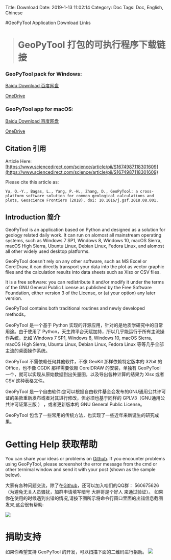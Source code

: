 Title: Download
Date: 2019-1-13 11:02:14
Category: Doc
Tags: Doc, English, Chinese

#GeoPyTool Application Download Links
># GeoPyTool 打包的可执行程序下载链接


### GeoPyTool pack for Windows:
[Baidu Download 百度网盘](https://pan.baidu.com/s/1orrXwPam_nS7WvdWhDOtiw)

[OneDrive](https://1drv.ms/u/s!AnIw_Lqr4g5tgTG4UU04d2IbBdGh)




### GeoPyTool app for macOS:
[Baidu Download 百度网盘](https://pan.baidu.com/s/18sgEQlGVUVX-Ko86DoxPHw)

[OneDrive](https://1drv.ms/u/s!AnIw_Lqr4g5tgTILXh-J2igEU1Nh)



## Citation 引用

Article Here: [https://www.sciencedirect.com/science/article/pii/S1674987118301609](https://www.sciencedirect.com/science/article/pii/S1674987118301609)

Please cite this article as:

`Yu, Q.-Y., Bagas, L., Yang, P.-H., Zhang, D., GeoPyTool: a cross-platform software solution for common geological calculations and plots, Geoscience Frontiers (2018), doi: 10.1016/j.gsf.2018.08.001.`


## Introduction 简介


GeoPyTool is an application based on Python and designed as a solution for geology related daily work. It can run on alomost all mainstream operating systems, such as Windows 7 SP1, Windows 8, Windows 10, macOS Sierra, macOS High Sierra, Ubuntu Linux, Debian Linux, Fedora Linux, and alomost all other widely used desktop platforms.

GeoPyTool doesn't rely on any other software, such as MS Excel or CorelDraw, it can directly transport your data into the plot as vector graphic files and the calculation results into data sheets such as Xlsx or CSV files.

It is a free software: you can redistribute it and/or modify it under the terms of the GNU General Public License as published by the Free Software Foundation, either version 3 of the License, or (at your option) any later version.

GeoPyTool contains both traditional routines and newly developed methods。


GeoPyTool 是一个基于 Python 实现的开源应用，针对的是地质学研究中的日常用途。由于使用了 Python，天生跨平台天赋加持，所以几乎能运行于所有主流操作系统，比如 Windows 7 SP1, Windows 8, Windows 10, macOS Sierra, macOS High Sierra, Ubuntu Linux, Debian Linux, Fedora Linux 等等几乎全部主流的桌面操作系统。

GeoPyTool 不需依赖任何其他软件，不像 GeoKit 那样依赖特定版本的 32bit 的 Office，也不像 CGDK 那样需要依赖 CorelDRAW 的安装，单独有 GeoPyTool 一个，就可以实现从原始数据到出矢量图，以及导出各种计算的结果为 Xlsx 或者 CSV 这种表格文件。

GeoPyTool 是一个自由软件:您可以根据自由软件基金会发布的GNU通用公共许可证的条款重新发布或者对其进行修改，但必须也基于同样的 GPLV3（GNU通用公共许可证第三版 ） ，或者更新版本的 GNU General Public License。

GeoPyTool 包含了一些常用的传统方法，也实现了一些近年来新诞生的研究成果。


# Getting Help 获取帮助


You can share your ideas or problems on [Github](https://github.com/GeoPyTool/GeoPyTool/issues).
If you encounter problems using GeoPyTool, please screenshot the error message from the cmd or other ternimal window and send it with your post (shown as the sample below).

大家有各种问题交流，除了在[Github](https://github.com/GeoPyTool/GeoPyTool/issues)，还可以加入咱们的QQ群： 560675626 （为避免无关人员骚扰，加群申请填写暗号 大胖哥是个好人 来通过验证）。
如果你在使用的时候遇到出错的情况,请按下图所示将命令行窗口里面的出错信息截图发来,这会很有帮助:

![](https://raw.githubusercontent.com/GeoPyTool/GeoPyTool/master/img/HowToAskForHelp.png)



# 捐助支持

如果你希望支持 GeoPyTool 的开发，可以扫描下面的二维码进行捐助。
![](https://raw.githubusercontent.com/GeoPyTool/GeoPyTool/master/img/WeChatQrCode.png)


